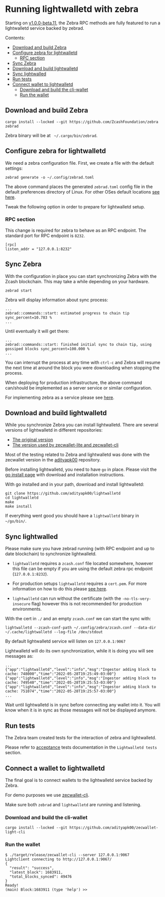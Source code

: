 # Running lightwalletd with zebra

Starting on [v1.0.0-beta.11](https://github.com/ZcashFoundation/zebra/releases/tag/v1.0.0-beta.11), the Zebra RPC methods are fully featured to run a lightwalletd service backed by zebrad.

Contents:

- [Download and build Zebra](#download-and-build-zebra)
- [Configure zebra for lightwalletd](#configure-zebra-for-lightwalletd)
  - [RPC section](#rpc-section)
- [Sync Zebra](#sync-zebra)
- [Download and build lightwalletd](#download-and-build-lightwalletd)
- [Sync lightwalled](#sync-lightwalled)
- [Run tests](#run-tests)
- [Connect wallet to lightwalletd](#connect-wallet-to-lightwalletd)
  - [Download and build the cli-wallet](#download-and-build-the-cli-wallet)
  - [Run the wallet](#run-the-wallet)

## Download and build Zebra
[#download-and-build-zebra]: #download-and-build-zebra

```console
cargo install --locked --git https://github.com/ZcashFoundation/zebra zebrad
```

Zebra binary will be at ` ~/.cargo/bin/zebrad`.

## Configure zebra for lightwalletd
[#configure-zebra-for-lightwalletd]: #configure-zebra-for-lightwalletd

We need a zebra configuration file. First, we create a file with the default settings:

```console
zebrad generate -o ~/.config/zebrad.toml
```

The above command places the generated `zebrad.toml` config file in the default preferences directory of Linux. For other OSes default locations [see here](https://docs.rs/dirs/latest/dirs/fn.preference_dir.html).

Tweak the following option in order to prepare for lightwalletd setup.

### RPC section
[#rpc-section]: #rpc-section

This change is required for zebra to behave as an RPC endpoint. The standard port for RPC endpoint is `8232`.

```
[rpc]
listen_addr = "127.0.0.1:8232"
```

## Sync Zebra
[#sync-zebra]: #sync-zebra

With the configuration in place you can start synchronizing Zebra with the Zcash blockchain. This may take a while depending on your hardware.

```console
zebrad start
```

Zebra will display information about sync process:

```console
...
zebrad::commands::start: estimated progress to chain tip sync_percent=10.783 % 
...
```

Until eventually it will get there:

```console
...
zebrad::commands::start: finished initial sync to chain tip, using gossiped blocks sync_percent=100.000 % 
...
```

You can interrupt the process at any time with `ctrl-c` and Zebra will resume the next time at around the block you were downloading when stopping the process.

When deploying for production infrastructure, the above command can/should be implemented as a server service or similar configuration. 

For implementing zebra as a service please see [here](https://github.com/ZcashFoundation/zebra/blob/main/zebrad/systemd/zebrad.service).

## Download and build lightwalletd
[#download-and-build-lightwalletd]: #download-and-build-lightwalletd

While you synchronize Zebra you can install lightwalletd. There are several versions of lightwalletd in different repositories:

- [The original version](https://github.com/zcash/lightwalletd)
- [The version used by zecwallet-lite and zecwallet-cli](https://github.com/adityapk00/lightwalletd)

Most of the testing related to Zebra and lightwalletd was done with the zecwallet version in the [adityapk00](https://github.com/adityapk00) repository.

Before installing lightwalletd, you need to have `go` in place. Please visit the [go install page](https://go.dev/doc/install) with download and installation instructions.

With go installed and in your path, download and install lightwalletd:

```console
git clone https://github.com/adityapk00/lightwalletd
cd lightwalletd
make
make install
```

If everything went good you should have a `lightwalletd` binary in `~/go/bin/`.

## Sync lightwalled
[#sync-lightwalletd]: (#sync-lightwalletd)

Please make sure you have zebrad running (with RPC endpoint and up to date blockchain) to synchronize lightwalletd.

- `lightwalletd` requires a `zcash.conf` file located somewhere, however this file can be empty if you are using the default zebra rpc endpoint (`127.0.0.1:8232`).

- For production setups `lightwalletd` requires a `cert.pem`. For more information on how to do this please [see here](https://github.com/zcash/lightwalletd#production-usage).

- `lightwalletd` can run without the certificate (with the `-no-tls-very-insecure` flag) however this is not recommended for production environments.

With the cert in `./` and an empty `zcash.conf` we can start the sync with:

```console
lightwalletd --zcash-conf-path ~/.config/zebra/zcash.conf --data-dir ~/.cache/lightwalletd --log-file /dev/stdout
```

By default lightwalletd service will listen on `127.0.0.1:9067`

Lightwalletd will do its own synchronization, while it is doing you will see messages as:

```console
...
{"app":"lightwalletd","level":"info","msg":"Ingestor adding block to cache: 748000","time":"2022-05-28T19:25:49-03:00"}
{"app":"lightwalletd","level":"info","msg":"Ingestor adding block to cache: 749540","time":"2022-05-28T19:25:53-03:00"}
{"app":"lightwalletd","level":"info","msg":"Ingestor adding block to cache: 751074","time":"2022-05-28T19:25:57-03:00"}
...
```

Wait until lightwalletd is in sync before connecting any wallet into it. You will know when it is in sync as those messages will not be displayed anymore.

## Run tests
[#run-tests]: (#run-tests)

The Zebra team created tests for the interaction of zebra and lightwalletd. 

Please refer to [acceptance](https://github.com/ZcashFoundation/zebra/blob/main/zebrad/tests/acceptance.rs) tests documentation in the `Lightwalletd tests` section.

## Connect a wallet to lightwalletd
[#connect-wallet-to-lightwalletd]: (#connect-wallet-to-lightwalletd)

The final goal is to connect wallets to the lightwalletd service backed by Zebra. 

For demo purposes we use [zecwallet-cli](https://github.com/adityapk00/zecwallet-light-cli).

Make sure both `zebrad` and `lightwalletd` are running and listening.

### Download and build the cli-wallet
[#download-and-build-the-cli-wallet]: (#download-and-build-the-cli-wallet)

```console
cargo install --locked --git https://github.com/adityapk00/zecwallet-light-cli
```

### Run the wallet
[#run-the-wallet]: (#run-the-wallet)

```console
$ ./target/release/zecwallet-cli --server 127.0.0.1:9067
Lightclient connecting to http://127.0.0.1:9067/
{
  "result": "success",
  "latest_block": 1683911,
  "total_blocks_synced": 49476
}
Ready!
(main) Block:1683911 (type 'help') >> 
```
